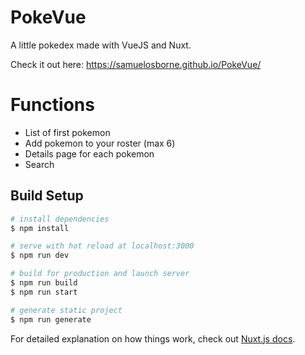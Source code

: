 # PokeVue

A little pokedex made with VueJS and Nuxt.

Check it out here: https://samuelosborne.github.io/PokeVue/

# Functions

- List of first pokemon
- Add pokemon to your roster (max 6)
- Details page for each pokemon
- Search

## Build Setup

```bash
# install dependencies
$ npm install

# serve with hot reload at localhost:3000
$ npm run dev

# build for production and launch server
$ npm run build
$ npm run start

# generate static project
$ npm run generate
```

For detailed explanation on how things work, check out [Nuxt.js docs](https://nuxtjs.org).
